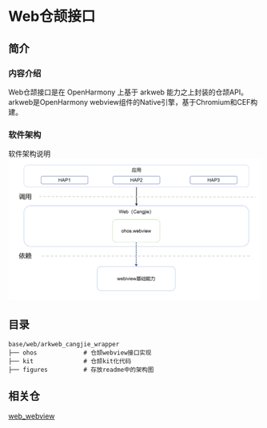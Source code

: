 # Web仓颉接口

## 简介

### 内容介绍

Web仓颉接口是在 OpenHarmony 上基于 arkweb 能力之上封装的仓颉API。arkweb是OpenHarmony webview组件的Native引擎，基于Chromium和CEF构建。

### 软件架构

软件架构说明
![](figures/arkweb_cangjie_wrapper_architecture.png "web软件架构图")

## 目录

```
base/web/arkweb_cangjie_wrapper
├── ohos             # 仓颉webview接口实现
├── kit              # 仓颉kit化代码
├── figures          # 存放readme中的架构图
```

## 相关仓

[web_webview](https://gitee.com/openharmony/web_webview/blob/master/README.md)
